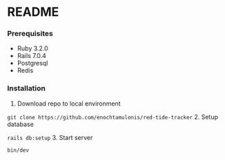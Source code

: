 # README
### Prerequisites

* Ruby 3.2.0
* Rails 7.0.4
* Postgresql
* Redis

### Installation

1. Download repo to local environment 
  
  `git clone https://github.com/enochtamulonis/red-tide-tracker`
2. Setup database 

 `rails db:setup` 
3. Start server 

  `bin/dev`
